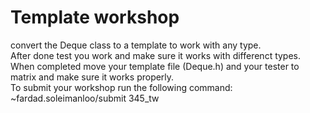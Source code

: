 # Template workshop
convert the Deque class to a template to work with any type. <br />
After done test you work and make sure it works with differenct types.<br />
When completed move your template file (Deque.h) and your tester to 
matrix and make sure it works properly.<br />
To submit your workshop run the following command: <br />
~fardad.soleimanloo/submit 345_tw<ENTER>

